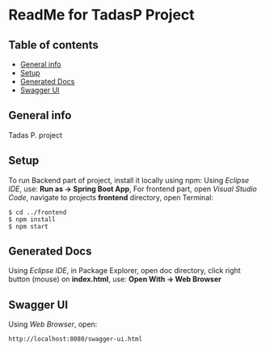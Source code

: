 # ReadMe for TadasP Project
## Table of contents
* [General info](#general-info)
* [Setup](#setup)
* [Generated Docs](#generated-docs)
* [Swagger UI](#swagger)

## General info

Tadas P. project


## Setup

To run Backend part of project, install it locally using npm:
Using *Eclipse IDE*, 
use: **Run as -> Spring Boot App**,
For frontend part, open *Visual Studio Code*, navigate to projects **frontend** directory, open Terminal:

```
$ cd ../frontend
$ npm install
$ npm start
```
## Generated Docs

Using *Eclipse IDE*, in Package Explorer, open doc directory, click right button (mouse) on **index.html**,
use: **Open With -> Web Browser**


## Swagger UI

Using *Web Browser*, open:
```
http://localhost:8080/swagger-ui.html
```
